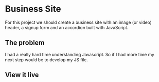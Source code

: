 # Business Site
For this project we should create a business site with an image (or video) header, a signup form and an accordion built with JavaScript.

## The problem
I had a really hard time understanding Javascript. So if I had more time my next step would be to develop my JS file. 

## View it live

